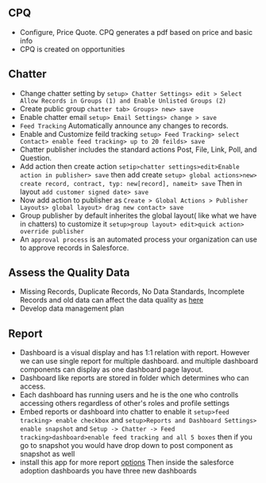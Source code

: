 
## CPQ
* Configure, Price Quote. CPQ generates a pdf based on price and basic info 
* CPQ is created on opportunities
## Chatter
* Change chatter setting by `setup> Chatter Settings> edit > Select Allow Records in Groups (1) and Enable Unlisted Groups (2)`
* Create public group `chatter tab> Groups> new> save`
* Enable chatter email `setup> Email Settings> change > save`
* `Feed Tracking` Automatically announce any changes to records. 
* Enable and Customize feild tracking `setup> Feed Tracking> select Contact> enable feed tracking> up to 20 feilds> save`
* Chatter publisher includes the standard actions Post, File, Link, Poll, and Question.
* Add action then create action `setip>chatter settings>edit>Enable action in publisher> save` then add create `setup> global actions>new> create record, contract, typ: new[record], nameit> save` 
Then in layout `add customer signed date> save`
* Now add action to publisher as `Create > Global Actions > Publisher Layouts> global layout> drag new contact> save`
* Group publisher by default inherites the global layout( like what we have in chatters) to customize it `setup>group layout> edit>quick action> override publisher`
* An `approval process` is an automated process your organization can use to approve records in Salesforce. 
## Assess the Quality Data
* Missing Records, Duplicate Records, No Data Standards, Incomplete Records and old data can affect the data quality as [here](https://trailhead.salesforce.com/trails/getting_started_crm_basics/modules/data_quality/units/data_quality_getting_started)
* Develop data management plan
## Report
* Dashboard is a visual display and has 1:1 relation with report. However we can use single report for multiple dashboard. and multiple dashboard components can display as one dashboard page layout.
* Dashboard like reports are stored in folder which determines who can access.
* Each dashboard has running users and he is the one who controlls accessing others regardless of other's roles and profile settings
* Embed reports or dashboard into chatter to enable it `setup>feed tracking> enable checkbox` and `setup>Reports and Dashboard Settings> enable snapshot` and `Setup -> Chatter -> Feed tracking>dashboard>enable feed tracking and all 5 boxes` then if you go to snapshot you would have drop down to post component as snapshot as well
* install this app for more report [options](https://trailhead.salesforce.com/modules/reports_dashboards/units/reports_dashboards_appexchange) 
Then inside the salesforce adoption dashboards you have three new dashboards

